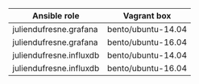 | Ansible role            | Vagrant box        |
| ----------------------- | ------------------ |
| juliendufresne.grafana  | bento/ubuntu-14.04 |
| juliendufresne.grafana  | bento/ubuntu-16.04 |
| juliendufresne.influxdb | bento/ubuntu-14.04 |
| juliendufresne.influxdb | bento/ubuntu-16.04 |
